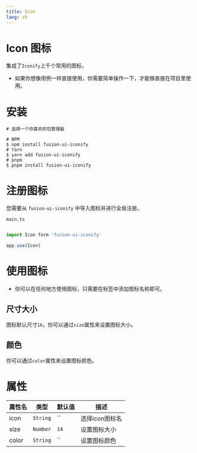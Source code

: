 ```yaml
---
title: Icon
lang: zh
---
```


# Icon 图标

集成了```Iconify```上千个常用的图标。


* 如果你想像用例一样直接使用，你需要简单操作一下，才能够直接在项目里使用。

# 安装

```
# 选择一个你喜欢的包管理器

# NPM
$ npm install fusion-ui-iconify
# Yarn
$ yarn add fusion-ui-iconify
# pnpm
$ pnpm install fusion-ui-iconify
```

# 注册图标
您需要从 ```fusion-ui-iconify``` 中导入图标并进行全局注册。

```main.ts```
```ts

import Icon form 'fusion-ui-iconify'

app.use(Icon)
```

# 使用图标

* 你可以在任何地方使用图标，只需要在标签中添加图标名称即可。


<demo src="../../../example/icon/icon.vue"></demo>

## 尺寸大小

图标默认尺寸```16```，你可以通过```size```属性来设置图标大小。

<demo src="../../../example/icon/size.vue"></demo>

## 颜色

你可以通过```color```属性来设置图标颜色。

<demo src="../../../example/icon/color.vue"></demo>

# 属性

| 属性名      | 类型                                               | 默认值    | 描述             |
| ----------- | ---------------------------------------------------- | --------- | ---------------- |
| icon        | `String` | ``                                         | 选择icon图标名     |
| size        | `Number`                                             | `14`  | 设置图标大小 |
| color       | `String`                                             | `` | 设置图标颜色     |
